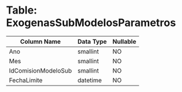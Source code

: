 # Table: ExogenasSubModelosParametros

| Column Name | Data Type | Nullable |
|-------------|-----------|----------|
| Ano | smallint | NO |
| Mes | smallint | NO |
| IdComisionModeloSub | smallint | NO |
| FechaLimite | datetime | NO |
